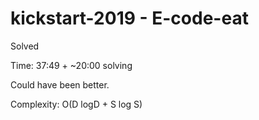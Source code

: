 # kickstart-2019 - E-code-eat

Solved

Time: 37:49 + ~20:00 solving

Could have been better.

Complexity: O(D logD + S log S)
